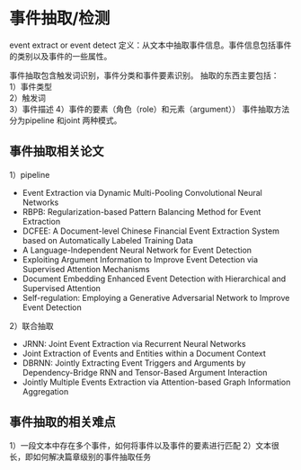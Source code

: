 # 事件抽取/检测

event extract or event detect
定义：从文本中抽取事件信息。事件信息包括事件的类别以及事件的一些属性。

事件抽取包含触发词识别，事件分类和事件要素识别。
抽取的东西主要包括：  
1）事件类型  
2）触发词  
3）事件描述
4）事件的要素（角色（role）和元素（argument））
事件抽取方法分为pipeline 和joint 两种模式。

## 事件抽取相关论文
1）pipeline
- Event Extraction via Dynamic Multi-Pooling Convolutional Neural Networks
- RBPB: Regularization-based Pattern Balancing Method for Event Extraction
- DCFEE: A Document-level Chinese Financial Event Extraction System based on Automatically Labeled Training Data
- A Language-Independent Neural Network for Event Detection
- Exploiting Argument Information to Improve Event Detection via Supervised Attention Mechanisms
- Document Embedding Enhanced Event Detection with Hierarchical and Supervised Attention
- Self-regulation: Employing a Generative Adversarial Network to Improve Event Detection

2）联合抽取
- JRNN: Joint Event Extraction via Recurrent Neural Networks
- Joint Extraction of Events and Entities within a Document Context
- DBRNN: Jointly Extracting Event Triggers and Arguments by Dependency-Bridge RNN and Tensor-Based Argument Interaction
- Jointly Multiple Events Extraction via Attention-based Graph Information Aggregation


## 事件抽取的相关难点
1）一段文本中存在多个事件，如何将事件以及事件的要素进行匹配
2）文本很长，即如何解决篇章级别的事件抽取任务




